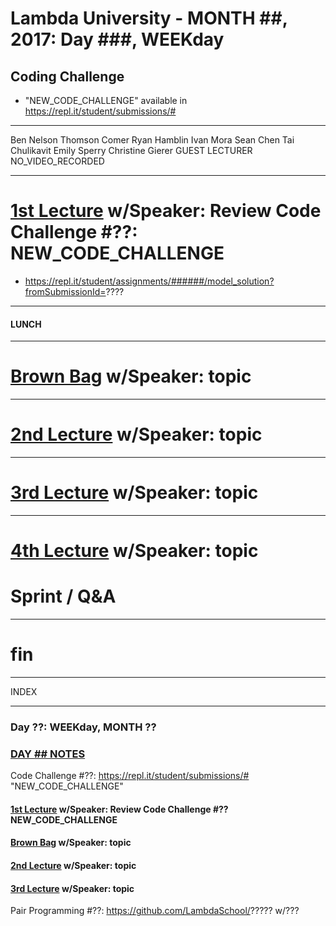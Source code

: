 # Lambda University - MONTH ##, 2017: Day ###, WEEKday
## Coding Challenge #
- "NEW_CODE_CHALLENGE" available in https://repl.it/student/submissions/#
***
Ben Nelson
Thomson Comer
Ryan Hamblin
Ivan Mora
Sean Chen
Tai Chulikavit
Emily Sperry
Christine Gierer
GUEST LECTURER
NO_VIDEO_RECORDED
***
# [1st Lecture](VIDEO_RECORDED_NOT_POSTED) w/Speaker: Review Code Challenge #??: NEW_CODE_CHALLENGE
- https://repl.it/student/assignments/######/model_solution?fromSubmissionId=????

***
#### LUNCH
***
# [Brown Bag](VIDEO_RECORDED_NOT_POSTED) w/Speaker: topic
***
# [2nd Lecture](VIDEO_RECORDED_NOT_POSTED) w/Speaker: topic
***
# [3rd Lecture](VIDEO_RECORDED_NOT_POSTED) w/Speaker: topic
***
# [4th Lecture](VIDEO_RECORDED_NOT_POSTED) w/Speaker: topic
# Sprint / Q&A
***
# fin

********
INDEX
********

### Day ??: WEEKday, MONTH ??
### [DAY ## NOTES](Month#/Week##/Day##/README.md)
Code Challenge #??: https://repl.it/student/submissions/# "NEW_CODE_CHALLENGE"
#### [1st Lecture](VIDEO_RECORDED_NOT_POSTED) w/Speaker: Review Code Challenge #?? NEW_CODE_CHALLENGE
#### [Brown Bag](VIDEO_RECORDED_NOT_POSTED) w/Speaker: topic
#### [2nd Lecture](VIDEO_RECORDED_NOT_POSTED) w/Speaker: topic
#### [3rd Lecture](VIDEO_RECORDED_NOT_POSTED) w/Speaker: topic
Pair Programming #??: https://github.com/LambdaSchool/????? w/???
